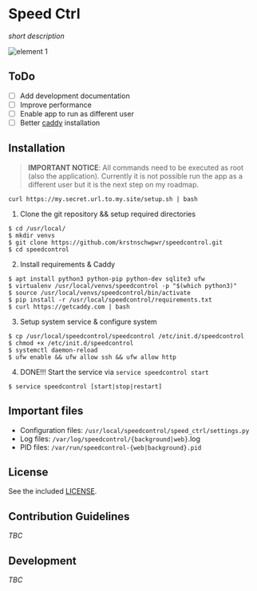 # Speed Ctrl

*short description*

![element 1](https://cloud.githubusercontent.com/assets/21247641/22448822/40f9013e-e75c-11e6-9261-71418fa98c19.png)


## ToDo

* [ ] Add development documentation
* [ ] Improve performance
* [ ] Enable app to run as different user
* [ ] Better [caddy](https://caddyserver.com/) installation

## Installation

> **IMPORTANT NOTICE**: All commands need to be executed as root (also the application).
> Currently it is not possible run the app as a different user but it is the next step on my roadmap.

```
curl https://my.secret.url.to.my.site/setup.sh | bash
```

1. Clone the git repository && setup required directories

```
$ cd /usr/local/
$ mkdir venvs
$ git clone https://github.com/krstnschwpwr/speedcontrol.git
$ cd speedcontrol
```

2. Install requirements & Caddy

```
$ apt install python3 python-pip python-dev sqlite3 ufw
$ virtualenv /usr/local/venvs/speedcontrol -p "$(which python3)"
$ source /usr/local/venvs/speedcontrol/bin/activate
$ pip install -r /usr/local/speedcontrol/requirements.txt
$ curl https://getcaddy.com | bash
``` 

3. Setup system service & configure system

```
$ cp /usr/local/speedcontrol/speedcontrol /etc/init.d/speedcontrol
$ chmod +x /etc/init.d/speedcontrol
$ systemctl daemon-reload
$ ufw enable && ufw allow ssh && ufw allow http
```

4. DONE!!! Start the service via `service speedcontrol start`

```
$ service speedcontrol [start|stop|restart]
```

## Important files

* Configuration files: `/usr/local/speedcontrol/speed_ctrl/settings.py`
* Log files: `/var/log/speedcontrol/{background|web}`.log
* PID files: `/var/run/speedcontrol-{web|background}.pid`

## License

See the included [LICENSE](LICENSE).

## Contribution Guidelines

*TBC*

## Development

*TBC*
